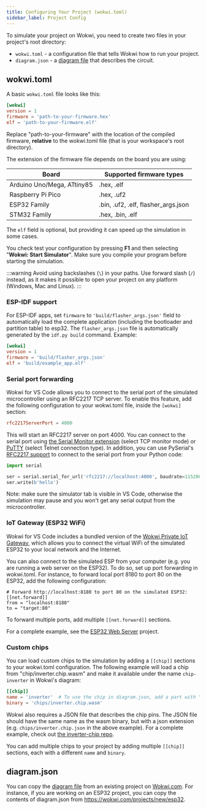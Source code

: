 ```yaml
---
title: Configuring Your Project (wokwi.toml)
sidebar_label: Project Config
---
```


To simulate your project on Wokwi, you need to create two files in your project's root directory:

- `wokwi.toml` - a configuration file that tells Wokwi how to run your project.
- `diagram.json` - a [diagram file](../diagram-format) that describes the circuit.

## wokwi.toml

A basic `wokwi.toml` file looks like this:

```toml
[wokwi]
version = 1
firmware = 'path-to-your-firmware.hex'
elf = 'path-to-your-firmware.elf'
```

Replace "path-to-your-firmware" with the location of the compiled firmware, **relative** to the wokwi.toml file (that is your workspace's root directory).

The extension of the firmware file depends on the board you are using:

| Board                      | Supported firmware types            |
|----------------------------|-------------------------------------|
| Arduino Uno/Mega, ATtiny85 | .hex, .elf                          |
| Raspberry Pi Pico          | .hex, .uf2                          |
| ESP32 Family               | .bin, .uf2, .elf, flasher_args.json |
| STM32 Family               | .hex, .bin, .elf                    |

The `elf` field is optional, but providing it can speed up the simulation in some cases.

You check test your configuration by pressing **F1** and then selecting "**Wokwi: Start Simulator**". Make sure you compile your program before starting the simulation.

:::warning
Avoid using backslashes (`\`) in your paths. Use forward slash (`/`) instead, as it makes it possible to open your project on any platform (Windows, Mac and Linux).
:::

### ESP-IDF support

For ESP-IDF apps, set `firmware` to `'build/flasher_args.json'` field to automatically load the complete application (including the bootloader and partition table) to esp32. The `flasher_args.json` file is automatically generated by the `idf.py build` command. Example:

```toml
[wokwi]
version = 1
firmware = 'build/flasher_args.json'
elf = 'build/example_app.elf'
```

### Serial port forwarding

Wokwi for VS Code allows you to connect to the serial port of the simulated microcontroller using an RFC2217 TCP server. To enable this feature, add the following configuration to your wokwi.toml file, inside the `[wokwi]` section:

```toml
rfc2217ServerPort = 4000
```

This will start an RFC2217 server on port 4000. You can connect to the serial port using [the Serial Monitor extension](https://marketplace.visualstudio.com/items?itemName=ms-vscode.vscode-serial-monitor) (select TCP monitor mode) or [PuTTY](https://www.putty.org/) (select Telnet connection type). In addition, you can use PySerial's [RFC2217 support](https://pyserial.readthedocs.io/en/latest/url_handlers.html#rfc2217) to connect to the serial port from your Python code:

```python
import serial

ser = serial.serial_for_url('rfc2217://localhost:4000', baudrate=115200)
ser.write(b'hello')
```

Note: make sure the simulator tab is visible in VS Code, otherwise the simulation may pause and you won't get any serial output from the microcontroller.

### IoT Gateway (ESP32 WiFi)

Wokwi for VS Code includes a bundled version of the [Wokwi Private IoT Gateway](../guides/esp32-wifi#internet-access), which allows you to connect the virtual WiFi of the simulated ESP32 to your local network and the Internet.

You can also connect to the simulated ESP from your computer (e.g. you are running a web server on the ESP32). To do so, set up port forwarding in wokwi.toml. For instance, to forward local port 8180 to port 80 on the ESP32, add the following configuration:

```
# Forward http://localhost:8180 to port 80 on the simulated ESP32:
[[net.forward]]
from = "localhost:8180"
to = "target:80"
```

To forward multiple ports, add multiple `[[net.forward]]` sections.

For a complete example, see the [ESP32 Web Server](https://github.com/wokwi/esp32-http-server) project.

### Custom chips

You can load custom chips to the simulation by adding a `[[chip]]` sections to your wokwi.toml configuration. The following example will load a chip from "chip/inverter.chip.wasm" and make it available under the name `chip-inverter` in Wokwi's diagram:

```toml
[[chip]]
name = 'inverter'  # To use the chip in diagram.json, add a part with "chip-inverter" type.
binary = 'chips/inverter.chip.wasm'
```

Wokwi also requires a JSON file that describes the chip pins. The JSON file should have the same name as the wasm binary, but with a json extension (e.g. `chips/inverter.chip.json` in the above example). For a complete example, check out [the inverter-chip repo](https://github.com/wokwi/inverter-chip).

You can add multiple chips to your project by adding multiple `[[chip]]` sections, each with a different `name` and `binary`.

## diagram.json

You can copy the [diagram file](../diagram-format) from an existing project on [Wokwi.com](https://wokwi.com). For instance, if you are working on an ESP32 project, you can copy the contents of diagram.json from https://wokwi.com/projects/new/esp32.
